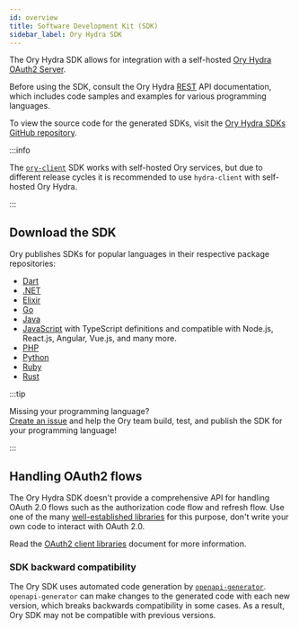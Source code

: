```yaml
---
id: overview
title: Software Development Kit (SDK)
sidebar_label: Ory Hydra SDK
---
```


The Ory Hydra SDK allows for integration with a self-hosted [Ory Hydra OAuth2 Server](https://github.com/ory/hydra).

Before using the SDK, consult the Ory Hydra [REST](../reference/api.mdx) API documentation, which includes code samples and
examples for various programming languages.

To view the source code for the generated SDKs, visit the
[Ory Hydra SDKs GitHub repository](https://github.com/ory/sdk/tree/master/clients/hydra/).

:::info

The [`ory-client`](../../sdk.mdx) SDK works with self-hosted Ory services, but due to different release cycles it is recommended
to use `hydra-client` with self-hosted Ory Hydra.

:::

## Download the SDK

Ory publishes SDKs for popular languages in their respective package repositories:

- [Dart](https://pub.dev/packages/ory_hydra_client)
- [.NET](https://www.nuget.org/packages/Ory.Hydra.Client/)
- [Elixir](https://hex.pm/packages/ory_hydra)
- [Go](https://github.com/ory/hydra-client-go)
- [Java](https://search.maven.org/artifact/sh.ory.hydra/hydra-client)
- [JavaScript](https://www.npmjs.com/package/@ory/hydra-client) with TypeScript definitions and compatible with Node.js, React.js,
  Angular, Vue.js, and many more.
- [PHP](https://packagist.org/packages/ory/hydra-client)
- [Python](https://pypi.org/project/ory-hydra-client/)
- [Ruby](https://rubygems.org/gems/ory-hydra-client)
- [Rust](https://crates.io/crates/ory-hydra-client)

:::tip

Missing your programming language?  
[Create an issue](https://github.com/ory/sdk/issues) and help the Ory team build, test, and publish the SDK for your programming
language!

:::

## Handling OAuth2 flows

The Ory Hydra SDK doesn't provide a comprehensive API for handling OAuth 2.0 flows such as the authorization code flow and refresh
flow. Use one of the many [well-established libraries](https://oauth.net/code/) for this purpose, don't write your own code to
interact with OAuth 2.0.

Read the [OAuth2 client libraries](../guides/using-oauth2.mdx) document for more information.

### SDK backward compatibility

The Ory SDK uses automated code generation by [`openapi-generator`](https://github.com/OpenAPITools/openapi-generator).
`openapi-generator` can make changes to the generated code with each new version, which breaks backwards compatibility in some
cases. As a result, Ory SDK may not be compatible with previous versions.
